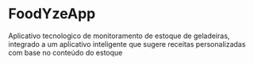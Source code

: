 # FoodYzeApp
Aplicativo tecnologico de monitoramento de estoque de geladeiras, integrado a um aplicativo inteligente que sugere receitas personalizadas com base no conteúdo do estoque
